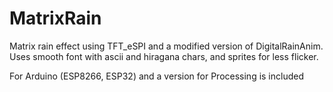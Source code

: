 # MatrixRain
Matrix rain effect using TFT_eSPI and a modified version of DigitalRainAnim.
Uses smooth font with ascii and hiragana chars, and sprites for less flicker.

For Arduino (ESP8266, ESP32) and a version for Processing is included
